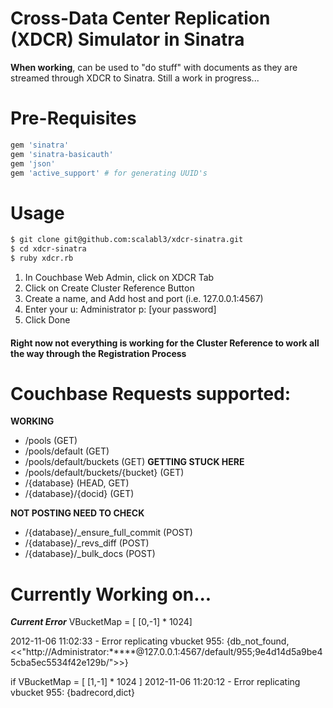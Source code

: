 # Cross-Data Center Replication (XDCR) Simulator in Sinatra

**When working**, can be used to "do stuff" with documents as they are streamed through XDCR to Sinatra. Still a work in progress...

# Pre-Requisites

```ruby
gem 'sinatra'
gem 'sinatra-basicauth'
gem 'json'
gem 'active_support' # for generating UUID's
```

# Usage

```bash
$ git clone git@github.com:scalabl3/xdcr-sinatra.git
$ cd xdcr-sinatra
$ ruby xdcr.rb
```

  1. In Couchbase Web Admin, click on XDCR Tab
  2. Click on Create Cluster Reference Button
  3. Create a name, and Add host and port (i.e. 127.0.0.1:4567)
  4. Enter your u: Administrator p: [your password]
  5. Click Done
  
#### Right now not everything is working for the Cluster Reference to work all the way through the Registration Process

# Couchbase Requests supported: #

**WORKING**

- /pools (GET)
- /pools/default (GET)
- /pools/default/buckets (GET) **GETTING STUCK HERE**
- /pools/default/buckets/{bucket} (GET) 
- /{database} (HEAD, GET)
- /{database}/{docid} (GET)

**NOT POSTING NEED TO CHECK**
- /{database}/_ensure_full_commit (POST)
- /{database}/_revs_diff (POST)
- /{database}/_bulk_docs (POST)

# Currently Working on... #

***Current Error***
VBucketMap = [ [0,-1] * 1024]

2012-11-06 11:02:33 - Error replicating vbucket 955: 
{db_not_found, <<"http://Administrator:*****@127.0.0.1:4567/default/955;9e4d14d5a9be45cba5ec5534f42e129b/">>}


if VBucketMap = [ [1,-1] * 1024 ]
2012-11-06 11:20:12 - Error replicating vbucket 955: {badrecord,dict}
